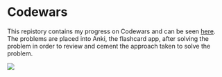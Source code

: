 # Codewars

This repistory contains my progress on Codewars and can be seen <a href="https://www.codewars.com/users/elliottthomlison">here</a>. The problems are placed into Anki, the flashcard app, after solving the problem in order to review and cement the approach taken to solve the problem. 

<img src="https://github.com/elliottthomlison/Codewars/blob/master/codewarsProgress.png" class="center"/>
